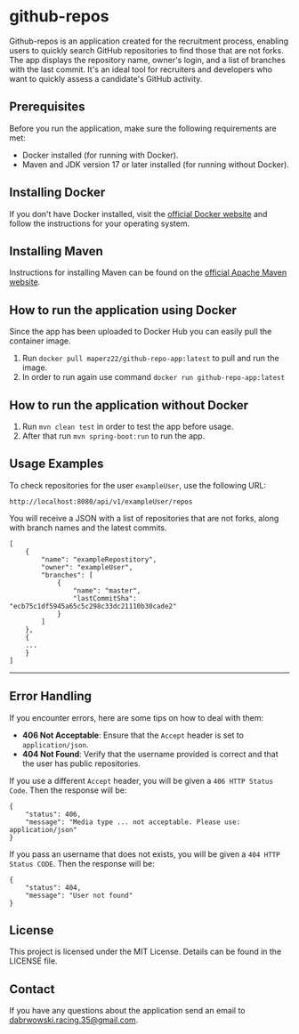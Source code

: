 # github-repos

Github-repos is an application created for the recruitment process, enabling users to quickly search GitHub repositories to find those that are not forks. 
The app displays the repository name, owner's login, and a list of branches with the last commit. 
It's an ideal tool for recruiters and developers who want to quickly assess a candidate's GitHub activity.

## Prerequisites

Before you run the application, make sure the following requirements are met:
- Docker installed (for running with Docker).
- Maven and JDK version 17 or later installed (for running without Docker).

## Installing Docker

If you don't have Docker installed, visit the [official Docker website](https://docs.docker.com/get-docker/) and follow the instructions for your operating system.

## Installing Maven

Instructions for installing Maven can be found on the [official Apache Maven website](https://maven.apache.org/install.html).

## How to run the application using Docker

Since the app has been uploaded to Docker Hub you can easily pull the container image.

1. Run `docker pull maperz22/github-repo-app:latest` to pull and run the image.
2. In order to run again use command `docker run github-repo-app:latest`

## How to run the application without Docker

1. Run `mvn clean test` in order to test the app before usage.
2. After that run `mvn spring-boot:run` to run the app.

## Usage Examples

To check repositories for the user `exampleUser`, use the following URL:

`http://localhost:8080/api/v1/exampleUser/repos`

You will receive a JSON with a list of repositories that are not forks, along with branch names and the latest commits.

```
[
    {
        "name": "exampleRepostitory",
        "owner": "exampleUser",
        "branches": [
            {
                "name": "master",
                "lastCommitSha": "ecb75c1df5945a65c5c298c33dc21110b30cade2"
            }
        ]
    },
    {
    ...
    }
]
```

------
## Error Handling

If you encounter errors, here are some tips on how to deal with them:

- **406 Not Acceptable**: Ensure that the `Accept` header is set to `application/json`.
- **404 Not Found**: Verify that the username provided is correct and that the user has public repositories.

If you use a different `Accept` header, you will be given a `406 HTTP Status Code`.
Then the response will be:

```
{
    "status": 406,
    "message": "Media type ... not acceptable. Please use: application/json"
}
```

If you pass an username that does not exists, you will be given a `404 HTTP Status CODE`.
Then the response will be:

```
{
    "status": 404,
    "message": "User not found"
}
```

## License

This project is licensed under the MIT License. Details can be found in the LICENSE file.

## Contact

If you have any questions about the application send an email to dabrwowski.racing.35@gmail.com.
